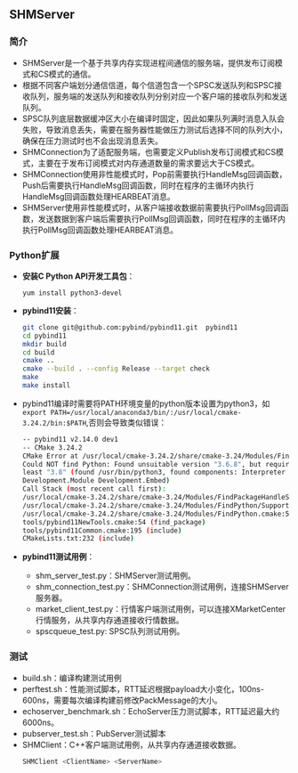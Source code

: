 ## SHMServer
### 简介
- SHMServer是一个基于共享内存实现进程间通信的服务端，提供发布订阅模式和CS模式的通信。
- 根据不同客户端划分通信信道，每个信道包含一个SPSC发送队列和SPSC接收队列，服务端的发送队列和接收队列分别对应一个客户端的接收队列和发送队列。
- SPSC队列底层数据缓冲区大小在编译时固定，因此如果队列满时消息入队会失败，导致消息丢失，需要在服务器性能做压力测试后选择不同的队列大小，确保在压力测试时也不会出现消息丢失。
- SHMConnection为了适配服务端，也需要定义Publish发布订阅模式和CS模式，主要在于发布订阅模式对内存通道数量的需求要远大于CS模式。
- SHMConnection使用非性能模式时，Pop前需要执行HandleMsg回调函数，Push后需要执行HandleMsg回调函数，同时在程序的主循环内执行HandleMsg回调函数处理HEARBEAT消息。
- SHMServer使用非性能模式时，从客户端接收数据前需要执行PollMsg回调函数，发送数据到客户端后需要执行PollMsg回调函数，同时在程序的主循环内执行PollMsg回调函数处理HEARBEAT消息。

### Python扩展
- **安装C Python API开发工具包**：
    ```
    yum install python3-devel
    ```
- **pybind11安装**：
    ```bash
    git clone git@github.com:pybind/pybind11.git  pybind11
    cd pybind11
    mkdir build
    cd build
    cmake ..
    cmake --build . --config Release --target check
    make
    make install
    ```
- pybind11编译时需要将PATH环境变量的python版本设置为python3，如`export PATH=/usr/local/anaconda3/bin/:/usr/local/cmake-3.24.2/bin:$PATH`,否则会导致类似错误：
    ```bash
    -- pybind11 v2.14.0 dev1
    -- CMake 3.24.2
    CMake Error at /usr/local/cmake-3.24.2/share/cmake-3.24/Modules/FindPackageHandleStandardArgs.cmake:230 (message):
    Could NOT find Python: Found unsuitable version "3.6.8", but required is at
    least "3.8" (found /usr/bin/python3, found components: Interpreter
    Development.Module Development.Embed)
    Call Stack (most recent call first):
    /usr/local/cmake-3.24.2/share/cmake-3.24/Modules/FindPackageHandleStandardArgs.cmake:592 (_FPHSA_FAILURE_MESSAGE)
    /usr/local/cmake-3.24.2/share/cmake-3.24/Modules/FindPython/Support.cmake:3203 (find_package_handle_standard_args)
    /usr/local/cmake-3.24.2/share/cmake-3.24/Modules/FindPython.cmake:519 (include)
    tools/pybind11NewTools.cmake:54 (find_package)
    tools/pybind11Common.cmake:195 (include)
    CMakeLists.txt:232 (include)
    ```


- **pybind11测试用例**：
    - shm_server_test.py：SHMServer测试用例。
    - shm_connection_test.py：SHMConnection测试用例，连接SHMServer服务器。
    - market_client_test.py：行情客户端测试用例，可以连接XMarketCenter行情服务，从共享内存通道接收行情数据。
    - spscqueue_test.py: SPSC队列测试用例。



### 测试
- build.sh：编译构建测试用例
- perftest.sh：性能测试脚本，RTT延迟根据payload大小变化，100ns-600ns，需要每次编译构建前修改PackMessage的大小。
- echoserver_benchmark.sh：EchoServer压力测试脚本，RTT延迟最大约6000ns。
- pubserver_test.sh：PubServer测试脚本
- SHMClient：C++客户端测试用例，从共享内存通道接收数据。
    ```bash
    SHMClient <ClientName> <ServerName>
    ```